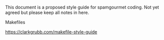 This document is a proposed style guide for spamgourmet coding. Not
yet agreed but please keep all notes in here.

Makefiles

https://clarkgrubb.com/makefile-style-guide